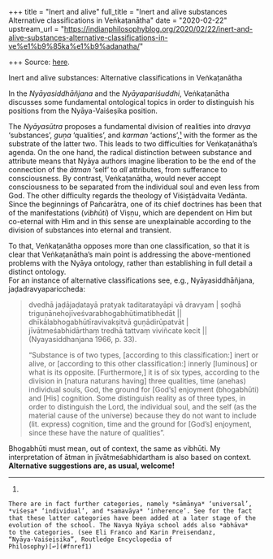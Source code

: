 +++
title = "Inert and alive"
full_title = "Inert and alive substances Alternative classifications in Veṅkaṭanātha"
date = "2020-02-22"
upstream_url = "https://indianphilosophyblog.org/2020/02/22/inert-and-alive-substances-alternative-classifications-in-ve%e1%b9%85ka%e1%b9%adanatha/"

+++
Source: [here](https://indianphilosophyblog.org/2020/02/22/inert-and-alive-substances-alternative-classifications-in-ve%e1%b9%85ka%e1%b9%adanatha/).

Inert and alive substances: Alternative classifications in Veṅkaṭanātha

In the *Nyāyasiddhāñjana* and the *Nyāyapariśuddhi*, Veṅkaṭanātha
discusses some fundamental ontological topics in order to distinguish
his positions from the Nyāya-Vaiśeṣika position.

The *Nyāyasūtra* proposes a fundamental division of realities into
*dravya* ‘substances’, *guṇa* ‘qualities’, and *karman*
‘actions’,[¹](#fn1) with the former as the substrate of the latter two.
This leads to two difficulties for Veṅkaṭanātha’s agenda. On the one
hand, the radical distinction between substance and attribute means that
Nyāya authors imagine liberation to be the end of the connection of the
*ātman* ‘self’ to *all* attributes, from sufferance to consciousness. By
contrast, Veṅkaṭanātha, would never accept consciousness to be separated
from the individual soul and even less from God. The other difficulty
regards the theology of Viśiṣṭādvaita Vedānta. Since the beginnings of
Pañcarātra, one of its chief doctrines has been that of the
manifestations (*vibhūti*) of Viṣṇu, which are dependent on Him but
co-eternal with Him and in this sense are unexplainable according to the
division of substances into eternal and transient.

To that, Veṅkaṭanātha opposes more than one classification, so that it
is clear that Veṅkaṭanātha’s main point is addressing the
above-mentioned problems with the Nyāya ontology, rather than
establishing in full detail a distinct ontology.  
For an instance of alternative classifications see, e.g.,
Nyāyasiddhāñjana, jaḍadravyapariccheda:

> dvedhā jaḍājaḍatayā pratyak taditaratayāpi vā dravyam \| ṣoḍhā
> triguṇānehojīveśvarabhogabhūtimatibhedāt \|\|
> dhīkālabhogabhūtīravivakṣitvā guṇādirūpatvāt \|  
> jīvātmeśabhidārthaṃ tredhā tattvaṃ viviñcate kecit \|\|
> (Nyayasiddhanjana 1966, p. 33).
>
> “Substance is of two types, \[according to this classification:\]
> inert or alive, or \[according to this other classification:\] innerly
> \[luminous\] or what is its opposite. \[Furthermore,\] it is of six
> types, according to the division in \[natura naturans having\] three
> qualities, time (anehas) individual souls, God, the ground for
> \[God’s\] enjoyment (bhogabhūti) and \[His\] cognition. Some
> distinguish reality as of three types, in order to distinguish the
> Lord, the individual soul, and the self (as the material cause of the
> universe) because they do not want to include (lit. express)
> cognition, time and the ground for \[God’s\] enjoyment, since these
> have the nature of qualities”.

Bhogabhūti must mean, out of context, the same as vibhūti. My
interpretation of ātman in jīvātmeśabhidartham is also based on context.
**Alternative suggestions are, as usual, welcome!**

------------------------------------------------------------------------

1.  

    There are in fact further categories, namely *sāmānya* ‘universal’,
    *viśeṣa* ‘individual’, and *samavāya* ‘inherence’. See for the fact
    that these latter categories have been added at a later stage of the
    evolution of the school. The Navya Nyāya school adds also *abhāva*
    to the categories. (see Eli Franco and Karin Preisendanz,
    “Nyāya-Vaiśeịṣika”, Routledge Encyclopedia of
    Philosophy)[↩︎](#fnref1)

    

